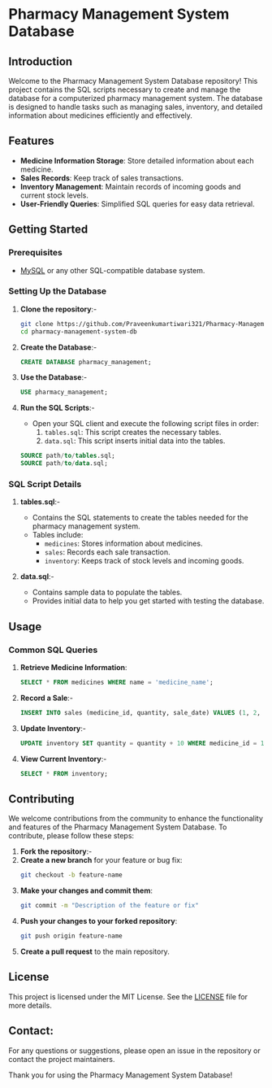 # Pharmacy Management System Database

## Introduction

Welcome to the Pharmacy Management System Database repository! This project contains the SQL scripts necessary to create and manage the database for a computerized pharmacy management system. The database is designed to handle tasks such as managing sales, inventory, and detailed information about medicines efficiently and effectively.

## Features

- **Medicine Information Storage**: Store detailed information about each medicine.
- **Sales Records**: Keep track of sales transactions.
- **Inventory Management**: Maintain records of incoming goods and current stock levels.
- **User-Friendly Queries**: Simplified SQL queries for easy data retrieval.

## Getting Started

### Prerequisites

- [MySQL](https://www.mysql.com/) or any other SQL-compatible database system.

### Setting Up the Database

1. **Clone the repository**:-
   ```bash
   git clone https://github.com/Praveenkumartiwari321/Pharmacy-Management-System.git
   cd pharmacy-management-system-db
   ```

2. **Create the Database**:-
   ```sql
   CREATE DATABASE pharmacy_management;
   ```

3. **Use the Database**:-
   ```sql
   USE pharmacy_management;
   ```

4. **Run the SQL Scripts**:-
   - Open your SQL client and execute the following script files in order:
     1. `tables.sql`: This script creates the necessary tables.
     2. `data.sql`: This script inserts initial data into the tables.

   ```sql
   SOURCE path/to/tables.sql;
   SOURCE path/to/data.sql;
   ```

### SQL Script Details

1. **tables.sql**:-
   - Contains the SQL statements to create the tables needed for the pharmacy management system.
   - Tables include:
     - `medicines`: Stores information about medicines.
     - `sales`: Records each sale transaction.
     - `inventory`: Keeps track of stock levels and incoming goods.

2. **data.sql**:-
   - Contains sample data to populate the tables.
   - Provides initial data to help you get started with testing the database.

## Usage

### Common SQL Queries

1. **Retrieve Medicine Information**:
   ```sql
   SELECT * FROM medicines WHERE name = 'medicine_name';
   ```

2. **Record a Sale**:-
   ```sql
   INSERT INTO sales (medicine_id, quantity, sale_date) VALUES (1, 2, '2024-05-21');
   ```

3. **Update Inventory**:-
   ```sql
   UPDATE inventory SET quantity = quantity + 10 WHERE medicine_id = 1;
   ```

4. **View Current Inventory**:-
   ```sql
   SELECT * FROM inventory;
   ```

## Contributing

We welcome contributions from the community to enhance the functionality and features of the Pharmacy Management System Database. To contribute, please follow these steps:

1. **Fork the repository**:-
2. **Create a new branch** for your feature or bug fix:
   ```bash
   git checkout -b feature-name
   ```
3. **Make your changes and commit them**:
   ```bash
   git commit -m "Description of the feature or fix"
   ```
4. **Push your changes to your forked repository**:
   ```bash
   git push origin feature-name
   ```
5. **Create a pull request** to the main repository.

## License

This project is licensed under the MIT License. See the [LICENSE](LICENSE) file for more details.

## Contact:

For any questions or suggestions, please open an issue in the repository or contact the project maintainers.

Thank you for using the Pharmacy Management System Database!
